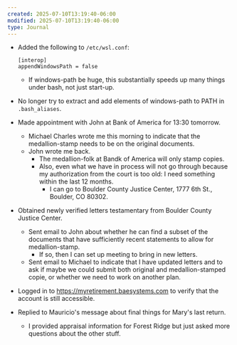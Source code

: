 ```yaml
---
created: 2025-07-10T13:19:40-06:00
modified: 2025-07-10T13:19:40-06:00
type: Journal
---
```


- Added the following to `/etc/wsl.conf`:

  ```
  [interop]
  appendWindowsPath = false
  ```

  - If windows-path be huge, this
    substantially speeds up many things
    under bash, not just start-up.

- No longer try to extract and add elements
  of windows-path to PATH in
  `.bash_aliases`.

- Made appointment with John at Bank of
  America for 13:30 tomorrow.
  - Michael Charles wrote me this morning to
    indicate that the medallion-stamp needs
    to be on the original documents.
  - John wrote me back.
    - The medallion-folk at Bandk of America
      will only stamp copies.
    - Also, even what we have in process
      will not go through because my
      authorization from the court is too
      old: I need something within the last
      12 months.
      - I can go to Boulder County Justice
        Center, 1777 6th St., Boulder,
        CO 80302.

- Obtained newly verified letters
  testamentary from Boulder County Justice
  Center.
  - Sent email to John about whether he can
    find a subset of the documents that have
    sufficiently recent statements to allow
    for medallion-stamp.
    - If so, then I can set up meeting to
      bring in new letters.
  - Sent email to Michael to indicate that I
    have updated letters and to ask if maybe
    we could submit both original and
    medallion-stamped copie, or whether we
    need to work on another plan.

- Logged in to
  https://myretirement.baesystems.com to
  verify that the account is still
  accessible.

- Replied to Mauricio's message about final
  things for Mary's last return.
  - I provided appraisal information for
    Forest Ridge but just asked more
    questions about the other stuff.

<!-- EOF -->
